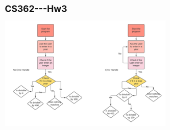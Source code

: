 # CS362---Hw3
![Image Desc](https://github.com/tulam1/CS362---Hw3/blob/main/CS%20362%20-%20Diagram%20Leap%20Year.png)
